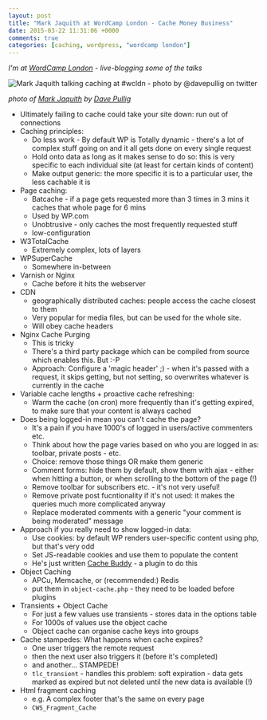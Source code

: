 ```yaml
---
layout: post
title: "Mark Jaquith at WordCamp London - Cache Money Business"
date: 2015-03-22 11:31:06 +0000
comments: true
categories: [caching, wordpress, "wordcamp london"]
---
```


_I'm at [WordCamp London](http://london.wordcamp.org/2015/) - live-blogging
some of the talks_

![Mark Jaquith talking caching at #wcldn - photo by @davepullig on
twitter](https://pbs.twimg.com/media/CAs0AgdWEAApTMb.jpg)

_photo of [Mark Jaquith](https://twitter.com/markjaquith) by [Dave Pullig](https://twitter.com/davepullig/)_



* Ultimately failing to cache could take your site down: run out of connections
* Caching principles:
    * Do less work - By default WP is Totally dynamic - there's a lot of
      complex stuff going on and it all gets done on every single request
    * Hold onto data as long as it makes sense to do so: this is very specific
      to each individual site (at least for certain kinds of content)
    * Make output generic: the more specific it is to a particular user, the
      less cachable it is
* Page caching:
    * Batcache - if a page gets requested more than 3 times in 3 mins it
      caches that whole page for 6 mins
    * Used by WP.com
    * Unobtrusive - only caches the most frequently requested stuff
    * low-configuration
* W3TotalCache
    * Extremely complex, lots of layers
* WPSuperCache
    * Somewhere in-between
* Varnish or Nginx
    * Cache before it hits the webserver
* CDN
    * geographically distributed caches: people access the cache closest to
      them
    * Very popular for media files, but can be used for the whole site.
    * Will obey cache headers
* Nginx Cache Purging
    * This is tricky
    * There's a third party package which can be compiled from source which
      enables this. But :-P
    * Approach: Configure a 'magic header' ;) - when it's passed with a
      request, it skips getting, but not setting, so overwrites whatever is
      currently in the cache
* Variable cache lengths + proactive cache refreshing:
    * Warm the cache (on cron) more frequently than it's getting expired, to
      make sure that your content is always cached
* Does being logged-in mean you can't cache the page?
    * It's a pain if you have 1000's of logged in users/active commenters etc.
    * Think about how the page varies based on who you are logged in as:
      toolbar, private posts - etc.
    * Choice: remove those things OR make them generic
    * Comment forms: hide them by default, show them with ajax - either when
      hitting a button, or when scrolling to the bottom of the page (!)
    * Remove toolbar for subscribers etc. - it's not very useful!
    * Remove private post fucntionality if it's not used: it makes the queries
      much more complicated anyway
    * Replace moderated comments with a generic "your comment is being
      moderated" message
* Approach if you really need to show logged-in data:
    * Use cookies: by default WP renders user-specific content using php, but
      that's very odd
    * Set JS-readable cookies and use them to populate the content
    * He's just written [Cache
      Buddy](https://github.com/markjaquith/cache-buddy) - a plugin to do this
* Object Caching
    * APCu, Memcache, or (recommended:) Redis
    * put them in `object-cache.php` - they need to be loaded before plugins
* Transients + Object Cache
    * For just a few values use transients - stores data in the options table
    * For 1000s of values use the object cache
    * Object cache can organise cache keys into groups
* Cache stampedes: What happens when cache expires?
    * One user triggers the remote request
    * then the next user also triggers it (before it's completed)
    * and another... STAMPEDE!
    * `tlc_transient` - handles this problem: soft expiration - data gets
      marked as expired but not deleted until the new data is available (!)
* Html fragment caching
    * e.g. A complex footer that's the same on every page
    * `CWS_Fragment_Cache`
